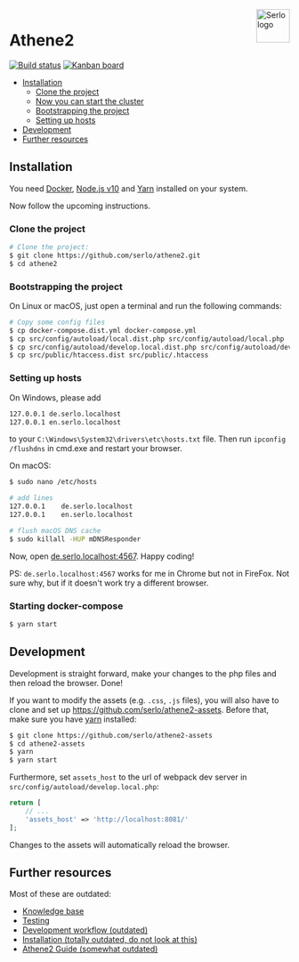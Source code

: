 <img src="https://assets.serlo.org/meta/logo.png" alt="Serlo logo" title="Serlo" align="right" height="60" />

# Athene2

[![Build status](https://img.shields.io/circleci/project/github/serlo/athene2.svg)](https://circleci.com/gh/serlo/athene2) [![Kanban board](https://img.shields.io/badge/Kanban-board-brightgreen.svg)](https://github.com/orgs/serlo/projects/1)

<!-- START doctoc generated TOC please keep comment here to allow auto update -->
<!-- DON'T EDIT THIS SECTION, INSTEAD RE-RUN doctoc TO UPDATE -->

- [Installation](#installation)
  - [Clone the project](#clone-the-project)
  - [Now you can start the cluster](#now-you-can-start-the-cluster)
  - [Bootstrapping the project](#bootstrapping-the-project)
  - [Setting up hosts](#setting-up-hosts)
- [Development](#development)
- [Further resources](#further-resources)

<!-- END doctoc generated TOC please keep comment here to allow auto update -->

## Installation

You need [Docker](https://docs.docker.com/engine/installation/), [Node.js v10](https://nodejs.org) and [Yarn](https://yarnpkg.com) installed on your system.

Now follow the upcoming instructions.

### Clone the project

```sh
# Clone the project:
$ git clone https://github.com/serlo/athene2.git
$ cd athene2
```

### Bootstrapping the project

On Linux or macOS, just open a terminal and run the following commands:

```sh
# Copy some config files
$ cp docker-compose.dist.yml docker-compose.yml
$ cp src/config/autoload/local.dist.php src/config/autoload/local.php
$ cp src/config/autoload/develop.local.dist.php src/config/autoload/develop.local.php
$ cp src/public/htaccess.dist src/public/.htaccess
```

### Setting up hosts

On Windows, please add

```sh
127.0.0.1 de.serlo.localhost
127.0.0.1 en.serlo.localhost
```

to your `C:\Windows\System32\drivers\etc\hosts.txt` file. Then run `ipconfig /flushdns` in cmd.exe and
restart your browser.

On macOS:

```sh
$ sudo nano /etc/hosts

# add lines
127.0.0.1    de.serlo.localhost
127.0.0.1    en.serlo.localhost

# flush macOS DNS cache
$ sudo killall -HUP mDNSResponder
```

Now, open [de.serlo.localhost:4567](de.serlo.localhost:4567). Happy coding!

PS: `de.serlo.localhost:4567` works for me in Chrome but not in FireFox. Not sure why, but if it doesn't work try
a different browser.

### Starting docker-compose

```sh
$ yarn start
```

## Development

Development is straight forward, make your changes to the php files and then reload the browser. Done!

If you want to modify the assets (e.g. `.css`, `.js` files), you will also have to clone and set up https://github.com/serlo/athene2-assets. Before that, make sure you have [yarn](https://yarnpkg.com/en/docs/install) installed:

```sh
$ git clone https://github.com/serlo/athene2-assets
$ cd athene2-assets
$ yarn
$ yarn start
```

Furthermore, set `assets_host` to the url of webpack dev server in `src/config/autoload/develop.local.php`:

```php
return [
    // ...
    'assets_host' => 'http://localhost:8081/'
];
```

Changes to the assets will automatically reload the browser.

## Further resources

Most of these are outdated:

- [Knowledge base](https://github.com/serlo/athene2/wiki/Knowledge-base)
- [Testing](https://github.com/serlo/athene2/wiki/Testing)
- [Development workflow (outdated)](https://github.com/serlo/athene2/wiki/Development-workflow)
- [Installation (totally outdated, do not look at this)](https://github.com/serlo/athene2/wiki/Installation)
- [Athene2 Guide (somewhat outdated)](https://serlo.github.io/athene2-guide/)
